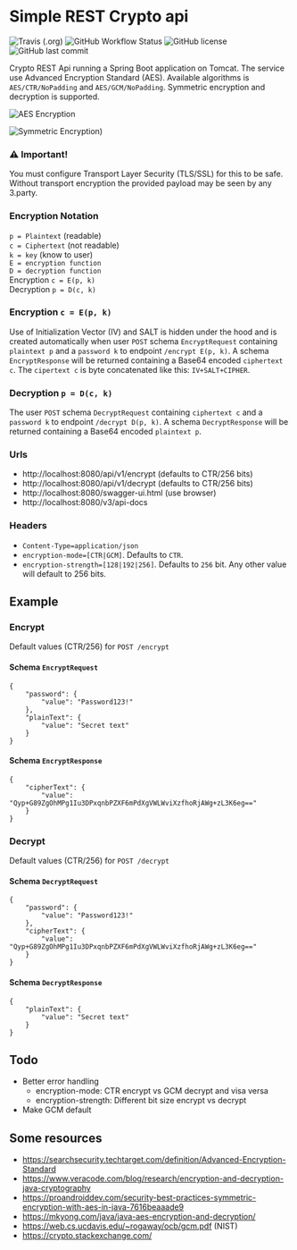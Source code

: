 # Simple REST Crypto api
![Travis (.org)](https://img.shields.io/travis/avec112/crypto-api?logo=travis)
![GitHub Workflow Status](https://img.shields.io/github/workflow/status/avec112/crypto-api/CodeQL?label=CodeQL&logo=github)
![GitHub license](https://img.shields.io/github/license/avec112/crypto-api)
![GitHub last commit](https://img.shields.io/github/last-commit/Avec112/crypto-api)

Crypto REST Api running a Spring Boot application on Tomcat. The service use Advanced Encryption Standard (AES). 
Available algorithms is `AES/CTR/NoPadding` and `AES/GCM/NoPadding`. Symmetric encryption and decryption is supported. 

![AES Encryption](https://cdn.ttgtmedia.com/rms/onlineImages/security-aes_design_desktop.jpg)

![Symmetric Encryption](https://www.ssl2buy.com/wiki/wp-content/uploads/2015/12/Symmetric-Encryption.png))

### :warning: Important!
You must configure Transport Layer Security (TLS/SSL) for this to be safe. Without transport encryption
the provided payload may be seen by any 3.party.

### Encryption Notation
`p = Plaintext` (readable) \
`c = Ciphertext` (not readable) \
`k = key` (know to user) \
`E = encryption function` \
`D = decryption function` \
Encryption `c = E(p, k)` \
Decryption `p = D(c, k)`

### Encryption `c = E(p, k)`
Use of Initialization Vector (IV) and SALT is hidden under the hood and is created automatically when user `POST` 
schema `EncryptRequest` containing `plaintext p` and a `password k` to endpoint `/encrypt E(p, k)`. A schema `EncryptResponse` will be returned 
containing a Base64 encoded `ciphertext c`. The `cipertext c` is byte concatenated like this: `IV+SALT+CIPHER`. 

### Decryption `p = D(c, k)`
The user `POST` schema `DecryptRequest` containing `ciphertext c` and a `password k` to endpoint `/decrypt D(p, k)`. 
A schema `DecryptResponse` will be returned containing a Base64 encoded `plaintext p`.

### Urls
* http://localhost:8080/api/v1/encrypt (defaults to CTR/256 bits)
* http://localhost:8080/api/v1/decrypt (defaults to CTR/256 bits)
* http://localhost:8080/swagger-ui.html (use browser)
* http://localhost:8080/v3/api-docs
 
### Headers
* `Content-Type=application/json`
* `encryption-mode=[CTR|GCM]`. Defaults to `CTR`.
* `encryption-strength=[128|192|256]`. Defaults to `256` bit. Any other value will default to 256 bits.

## Example

### Encrypt
Default values (CTR/256) for  `POST /encrypt`

#### Schema `EncryptRequest`
```
{
    "password": {
        "value": "Password123!"
    },
    "plainText": {
        "value": "Secret text"
    }
}
```

#### Schema `EncryptResponse`
```
{
    "cipherText": {
        "value": "Qyp+G89ZgOhMPg1Iu3DPxqnbPZXF6mPdXgVWLWviXzfhoRjAWg+zL3K6eg=="
    }
}
```

### Decrypt
Default values (CTR/256) for `POST /decrypt`

#### Schema `DecryptRequest`
```
{
    "password": {
        "value": "Password123!"
    },
    "cipherText": {
        "value": "Qyp+G89ZgOhMPg1Iu3DPxqnbPZXF6mPdXgVWLWviXzfhoRjAWg+zL3K6eg=="
    }
}
```

#### Schema `DecryptResponse`
```
{
    "plainText": {
        "value": "Secret text"
    }
}
```

## Todo
* Better error handling
  * encryption-mode: CTR encrypt vs GCM decrypt and visa versa
  * encryption-strength: Different bit size encrypt vs decrypt
* Make GCM default

## Some resources

- https://searchsecurity.techtarget.com/definition/Advanced-Encryption-Standard
- https://www.veracode.com/blog/research/encryption-and-decryption-java-cryptography
- https://proandroiddev.com/security-best-practices-symmetric-encryption-with-aes-in-java-7616beaaade9
- https://mkyong.com/java/java-aes-encryption-and-decryption/
- https://web.cs.ucdavis.edu/~rogaway/ocb/gcm.pdf (NIST)
- https://crypto.stackexchange.com/
